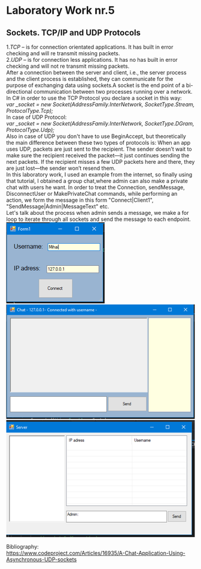 # Laboratory Work nr.5
## Sockets. TCP/IP and UDP Protocols  
1.*TCP* – is for connection orientated applications. It has built in error checking and will re transmit missing packets.     
2.*UDP* – is for connection less applications. It has no has built in error checking and will not re transmit missing packets.     
After a connection between the server and client, i.e., the server process and the client process is established, 
they can communicate for the purpose of exchanging data using sockets.A socket is the end point of a bi-directional communication
between two processes running over a network.       
In C# in order to use the TCP Protocol you  declare a socket in this way:     
*var _socket = new Socket(AddressFamily.InterNetwork, SocketType.Stream, ProtocolType.Tcp);*      
In case of UDP Protocol:      
*var _socket = new Socket(AddressFamily.InterNetwork, SocketType.DGram, ProtocolType.Udp);*      
Also in case of UDP you don't have to use BeginAccept, but theoretically the main difference between these two types of protocols is:
When an app uses UDP, packets are just sent to the recipient. The sender doesn’t wait to make sure the recipient received the packet—it 
just continues sending the next packets. If the recipient misses a few UDP packets here and there, they are just lost—the sender won’t 
resend them.     
In this laboratory work, I used an example from the internet, so finally using that tutorial, I obtained a group chat,where admin can also 
make a private chat with users he want. In order to treat the Connection, sendMessage, DisconnectUser or MakePrivateChat commands, while performing 
an action, we form the message in this form "Connect|Client1", "SendMessage|Admin|MessageText" etc.     
Let's talk about the process when admin sends a message, we make a for loop to iterate through all sockets and send the message to each endpoint.  
![alt text](screens/1.PNG "Logo Title Text 1")   
![alt text](screens/2.PNG "Logo Title Text 1")   
![alt text](screens/3.PNG "Logo Title Text 1")    

Bibliography:  
https://www.codeproject.com/Articles/16935/A-Chat-Application-Using-Asynchronous-UDP-sockets

